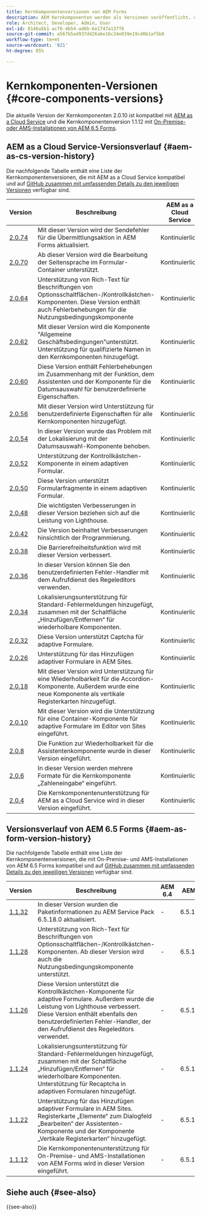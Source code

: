 ```yaml
---
title: Kernkomponentenversionen von AEM Forms
description: AEM Kernkomponenten werden als Versionen veröffentlicht, die mehr als eine Version derselben Kernkomponenten enthalten können. In diesem Dokument wird erläutert, welche Versionen veröffentlicht werden und wie die Kompatibilität mit Kernkomponenten und AEM verstanden werden kann.
role: Architect, Developer, Admin, User
exl-id: 8146a5b1-acf6-4b54-ad6b-6e1747a137f6
source-git-commit: a567b5ad937d426abe16c34e039e19cd0b1af5b0
workflow-type: tm+mt
source-wordcount: '821'
ht-degree: 85%

---
```


# Kernkomponenten-Versionen {#core-components-versions}

Die aktuelle Version der Kernkomponenten 2.0.10 ist kompatibel mit [AEM as a Cloud Service](https://experienceleague.adobe.com/docs/experience-manager-cloud-service/landing/home.html?lang=de) und die Kernkomponentenversion 1.1.12 mit [On-Premise- oder AMS-Installationen von AEM 6.5 Forms](https://experienceleague.adobe.com/docs/experience-manager-65/user-guide/home.html?lang=de).

## AEM as a Cloud Service-Versionsverlauf {#aem-as-cs-version-history}

Die nachfolgende Tabelle enthält eine Liste der Kernkomponentenversionen, die mit AEM as a Cloud Service kompatibel und auf [GitHub zusammen mit umfassenden Details zu den jeweiligen Versionen](https://github.com/adobe/aem-core-forms-components/releases) verfügbar sind.

| Version | Beschreibung | AEM as a Cloud Service | Java™ | Veröffentlichungsdatum |
|---|---|---|---|---|
| [2.0.74](https://github.com/adobe/aem-core-forms-components/releases/tag/core-forms-components-reactor-2.0.74) | Mit dieser Version wird der Sendefehler für die Übermittlungsaktion in AEM Forms aktualisiert. | Kontinuierlich | 8, 11 | 15. November 2023 |
| [2.0.70](https://github.com/adobe/aem-core-forms-components/releases/tag/core-forms-components-reactor-2.0.70) | Ab dieser Version wird die Bearbeitung der Seitensprache im Formular-Container unterstützt. | Kontinuierlich | 8, 11 | 10. November 2023 |
| [2.0.64](https://github.com/adobe/aem-core-forms-components/releases/tag/core-forms-components-reactor-2.0.64) | Unterstützung von Rich-Text für Beschriftungen von Optionsschaltflächen-/Kontrollkästchen-Komponenten. Diese Version enthält auch Fehlerbehebungen für die Nutzungsbedingungskomponente | Kontinuierlich | 8, 11 | 6. November 2023 |
| [2.0.62](https://github.com/adobe/aem-core-forms-components/releases/tag/core-forms-components-reactor-2.0.62) | Mit dieser Version wird die Komponente &quot;Allgemeine Geschäftsbedingungen&quot;unterstützt. Unterstützung für qualifizierte Namen in den Kernkomponenten hinzugefügt. | Kontinuierlich | 8, 11 | 16. Oktober 2023 |
| [2.0.60](https://github.com/adobe/aem-core-forms-components/releases/tag/core-forms-components-reactor-2.0.60) | Diese Version enthält Fehlerbehebungen im Zusammenhang mit der Funktion, dem Assistenten und der Komponente für die Datumsauswahl für benutzerdefinierte Eigenschaften. | Kontinuierlich | 8, 11 | 12. September 2023 |
| [2.0.56](https://github.com/adobe/aem-core-forms-components/releases/tag/core-forms-components-reactor-2.0.56) | Mit dieser Version wird Unterstützung für benutzerdefinierte Eigenschaften für alle Kernkomponenten hinzugefügt. | Kontinuierlich | 8, 11 | 12. September 2023 |
| [2.0.54](https://github.com/adobe/aem-core-forms-components/releases/tag/core-forms-components-reactor-2.0.54) | In dieser Version wurde das Problem mit der Lokalisierung mit der Datumsauswahl-Komponente behoben. | Kontinuierlich | 8, 11 | 30. August 2023 |
| [2.0.52](https://github.com/adobe/aem-core-forms-components/releases/tag/core-forms-components-reactor-2.0.52) | Unterstützung der Kontrollkästchen-Komponente in einem adaptiven Formular. | Kontinuierlich | 8, 11 | 25. August 2023 |
| [2.0.50](https://github.com/adobe/aem-core-forms-components/releases/tag/core-forms-components-reactor-2.0.50) | Diese Version unterstützt Formularfragmente in einem adaptiven Formular. | Kontinuierlich | 8, 11 | 4. August 2023 |
| [2.0.48](https://github.com/adobe/aem-core-forms-components/releases/tag/core-forms-components-reactor-2.0.48) | Die wichtigsten Verbesserungen in dieser Version beziehen sich auf die Leistung von Lighthouse. | Kontinuierlich | 8, 11 | 25. Juli 2023 |
| [2.0.42](https://github.com/adobe/aem-core-forms-components/releases/tag/core-forms-components-reactor-2.0.42) | Die Version beinhaltet Verbesserungen hinsichtlich der Programmierung. | Kontinuierlich | 8, 11 | 18. Juli 2023 |
| [2.0.38](https://github.com/adobe/aem-core-forms-components/releases/tag/core-forms-components-reactor-2.0.38) | Die Barrierefreiheitsfunktion wird mit dieser Version verbessert. | Kontinuierlich | 8, 11 | 17. Juli 2023 |
| [2.0.36](https://github.com/adobe/aem-core-forms-components/releases/tag/core-forms-components-reactor-2.0.36) | In dieser Version können Sie den benutzerdefinierten Fehler-Handler mit dem Aufrufdienst des Regeleditors verwenden. | Kontinuierlich | 8, 11 | 3. Juli 2023 |
| [2.0.34](https://github.com/adobe/aem-core-forms-components/releases/tag/core-forms-components-reactor-2.0.34) | Lokalisierungsunterstützung für Standard-Fehlermeldungen hinzugefügt, zusammen mit der Schaltfläche „Hinzufügen/Entfernen“ für wiederholbare Komponenten. | Kontinuierlich | 8, 11 | 28. Juni 2023 |
| [2.0.32](https://github.com/adobe/aem-core-forms-components/releases/tag/core-forms-components-reactor-2.0.32) | Diese Version unterstützt Captcha für adaptive Formulare. | Kontinuierlich | 8, 11 | 15. Juni 2023 |
| [2.0.26](https://github.com/adobe/aem-core-forms-components/releases/tag/core-forms-components-reactor-2.0.26) | Unterstützung für das Hinzufügen adaptiver Formulare in AEM Sites. | Kontinuierlich | 8, 11 | 7. Juni 2023 |
| [2.0.18](https://github.com/adobe/aem-core-forms-components/releases/tag/core-forms-components-reactor-2.0.18) | Mit dieser Version wird Unterstützung für eine Wiederholbarkeit für die Accordion-Komponente. Außerdem wurde eine neue Komponente als vertikale Registerkarten hinzugefügt. | Kontinuierlich | 8, 11 | 5. Juni 2023 |
| [2.0.10](https://github.com/adobe/aem-core-forms-components/releases/tag/core-forms-components-reactor-2.0.10) | Mit dieser Version wird die Unterstützung für eine Container-Komponente für adaptive Formulare im Editor von Sites eingeführt. | Kontinuierlich | 8, 11 | 17. März 2023 |
| [2.0.8](https://github.com/adobe/aem-core-forms-components/releases/tag/core-forms-components-reactor-2.0.8) | Die Funktion zur Wiederholbarkeit für die Assistentenkomponente wurde in dieser Version eingeführt. | Kontinuierlich | 8, 11 | 03. März 2023 |
| [2.0.6](https://github.com/adobe/aem-core-forms-components/releases/tag/core-forms-components-reactor-2.0.6) | In dieser Version werden mehrere Formate für die Kernkomponente „Zahleneingabe“ eingeführt. | Kontinuierlich | 8, 11 | 08. Februar 2023 |
| [2.0.4](https://github.com/adobe/aem-core-forms-components/releases/tag/core-forms-components-reactor-2.0.6) | Die Kernkomponentenunterstützung für AEM as a Cloud Service wird in dieser Version eingeführt. | Kontinuierlich | 8, 11 | 30. Januar 2023 |

## Versionsverlauf von AEM 6.5 Forms {#aem-as-form-version-history}

Die nachfolgende Tabelle enthält eine Liste der Kernkomponentenversionen, die mit On-Premise- und AMS-Installationen von AEM 6.5 Forms kompatibel und auf [GitHub zusammen mit umfassenden Details zu den jeweiligen Versionen](https://github.com/adobe/aem-core-forms-components/releases/tag/core-forms-components-reactor-1.1.12) verfügbar sind.

| Version | Beschreibung | AEM 6.4 | AEM 6.5 | Java™ | Veröffentlichungsdatum |
|---|---|---|---|---|---|
| [1.1.32](https://github.com/adobe/aem-core-forms-components/releases/tag/core-forms-components-reactor-1.1.32) | In dieser Version wurden die Paketinformationen zu AEM Service Pack 6.5.18.0 aktualisiert. | - | 6.5.16.0+ | 8, 11 | 15. Oktober 2023 |
| [1.1.28](https://github.com/adobe/aem-core-forms-components/releases/tag/core-forms-components-reactor-1.1.28) | Unterstützung von Rich-Text für Beschriftungen von Optionsschaltflächen-/Kontrollkästchen-Komponenten. Ab dieser Version wird auch die Nutzungsbedingungskomponente unterstützt. | - | 6.5.16.0+ | 8, 11 | 15. Oktober 2023 |
| [1.1.26](https://github.com/adobe/aem-core-forms-components/releases/tag/core-forms-components-reactor-1.1.26) | Diese Version unterstützt die Kontrollkästchen-Komponente für adaptive Formulare. Außerdem wurde die Leistung von Lighthouse verbessert. Diese Version enthält ebenfalls den benutzerdefinierten Fehler-Handler, der den Aufrufdienst des Regeleditors verwendet. | - | 6.5.16.0+ | 8, 11 | 15. Oktober 2023 |
| [1.1.24](https://github.com/adobe/aem-core-forms-components/releases/tag/core-forms-components-reactor-1.1.24) | Lokalisierungsunterstützung für Standard-Fehlermeldungen hinzugefügt, zusammen mit der Schaltfläche „Hinzufügen/Entfernen“ für wiederholbare Komponenten. Unterstützung für Recaptcha in adaptiven Formularen hinzugefügt. | - | 6.5.16.0+ | 8, 11 | 29. Juni 2023 |
| [1.1.22](https://github.com/adobe/aem-core-forms-components/releases/tag/core-forms-components-reactor-1.1.22) | Unterstützung für das Hinzufügen adaptiver Formulare in AEM Sites. Registerkarte „Elemente“ zum Dialogfeld „Bearbeiten“ der Assistenten-Komponente und der Komponente „Vertikale Registerkarten“ hinzugefügt. | - | 6.5.16.0+ | 8, 11 | 07. Juni 2023 |
| [1.1.12](https://github.com/adobe/aem-core-forms-components/releases/tag/core-forms-components-reactor-1.1.12) | Die Kernkomponentenunterstützung für On-Premise- und AMS-Installationen von AEM Forms wird in dieser Version eingeführt. | - | 6.5.16.0+ | 8, 11 | 08. Februar 2023 |

## Siehe auch {#see-also}

{{see-also}}
